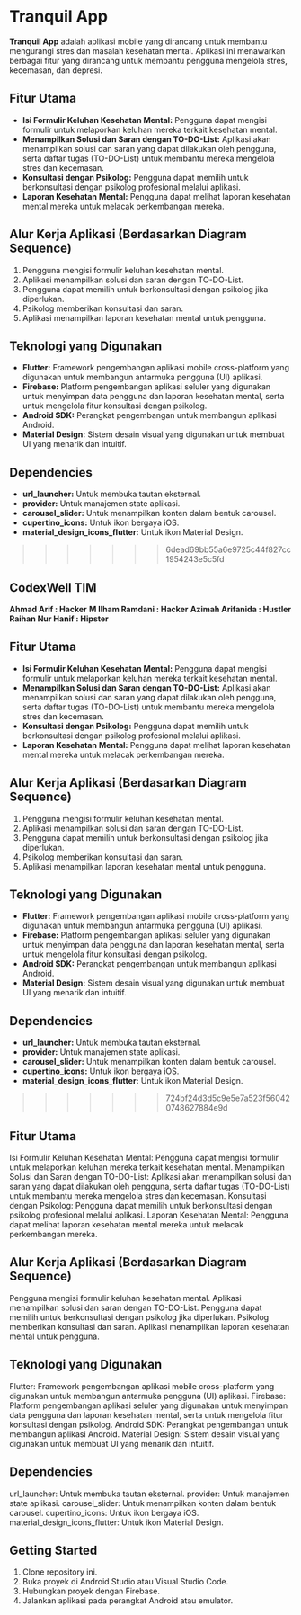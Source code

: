 # Tranquil App

**Tranquil App** adalah aplikasi mobile yang dirancang untuk membantu mengurangi stres dan masalah kesehatan mental. Aplikasi ini menawarkan berbagai fitur yang dirancang untuk membantu pengguna mengelola stres, kecemasan, dan depresi.

## Fitur Utama

- **Isi Formulir Keluhan Kesehatan Mental:** Pengguna dapat mengisi formulir untuk melaporkan keluhan mereka terkait kesehatan mental.
- **Menampilkan Solusi dan Saran dengan TO-DO-List:** Aplikasi akan menampilkan solusi dan saran yang dapat dilakukan oleh pengguna, serta daftar tugas (TO-DO-List) untuk membantu mereka mengelola stres dan kecemasan.
- **Konsultasi dengan Psikolog:** Pengguna dapat memilih untuk berkonsultasi dengan psikolog profesional melalui aplikasi.
- **Laporan Kesehatan Mental:** Pengguna dapat melihat laporan kesehatan mental mereka untuk melacak perkembangan mereka.

## Alur Kerja Aplikasi (Berdasarkan Diagram Sequence)

1. Pengguna mengisi formulir keluhan kesehatan mental.
2. Aplikasi menampilkan solusi dan saran dengan TO-DO-List.
3. Pengguna dapat memilih untuk berkonsultasi dengan psikolog jika diperlukan.
4. Psikolog memberikan konsultasi dan saran.
5. Aplikasi menampilkan laporan kesehatan mental untuk pengguna.

## Teknologi yang Digunakan

- **Flutter:** Framework pengembangan aplikasi mobile cross-platform yang digunakan untuk membangun antarmuka pengguna (UI) aplikasi.
- **Firebase:** Platform pengembangan aplikasi seluler yang digunakan untuk menyimpan data pengguna dan laporan kesehatan mental, serta untuk mengelola fitur konsultasi dengan psikolog.
- **Android SDK:** Perangkat pengembangan untuk membangun aplikasi Android.
- **Material Design:** Sistem desain visual yang digunakan untuk membuat UI yang menarik dan intuitif.

## Dependencies

- **url_launcher:** Untuk membuka tautan eksternal.
- **provider:** Untuk manajemen state aplikasi.
- **carousel_slider:** Untuk menampilkan konten dalam bentuk carousel.
- **cupertino_icons:** Untuk ikon bergaya iOS.
- **material_design_icons_flutter:** Untuk ikon Material Design.
>>>>>>> 6dead69bb55a6e9725c44f827cc1954243e5c5fd

## CodexWell TIM
**Ahmad Arif : Hacker**
**M Ilham Ramdani : Hacker**
**Azimah Arifanida : Hustler**
**Raihan Nur Hanif : Hipster** 



## Fitur Utama

- **Isi Formulir Keluhan Kesehatan Mental:** Pengguna dapat mengisi formulir untuk melaporkan keluhan mereka terkait kesehatan mental.
- **Menampilkan Solusi dan Saran dengan TO-DO-List:** Aplikasi akan menampilkan solusi dan saran yang dapat dilakukan oleh pengguna, serta daftar tugas (TO-DO-List) untuk membantu mereka mengelola stres dan kecemasan.
- **Konsultasi dengan Psikolog:** Pengguna dapat memilih untuk berkonsultasi dengan psikolog profesional melalui aplikasi.
- **Laporan Kesehatan Mental:** Pengguna dapat melihat laporan kesehatan mental mereka untuk melacak perkembangan mereka.

## Alur Kerja Aplikasi (Berdasarkan Diagram Sequence)

1. Pengguna mengisi formulir keluhan kesehatan mental.
2. Aplikasi menampilkan solusi dan saran dengan TO-DO-List.
3. Pengguna dapat memilih untuk berkonsultasi dengan psikolog jika diperlukan.
4. Psikolog memberikan konsultasi dan saran.
5. Aplikasi menampilkan laporan kesehatan mental untuk pengguna.

## Teknologi yang Digunakan

- **Flutter:** Framework pengembangan aplikasi mobile cross-platform yang digunakan untuk membangun antarmuka pengguna (UI) aplikasi.
- **Firebase:** Platform pengembangan aplikasi seluler yang digunakan untuk menyimpan data pengguna dan laporan kesehatan mental, serta untuk mengelola fitur konsultasi dengan psikolog.
- **Android SDK:** Perangkat pengembangan untuk membangun aplikasi Android.
- **Material Design:** Sistem desain visual yang digunakan untuk membuat UI yang menarik dan intuitif.

## Dependencies

- **url_launcher:** Untuk membuka tautan eksternal.
- **provider:** Untuk manajemen state aplikasi.
- **carousel_slider:** Untuk menampilkan konten dalam bentuk carousel.
- **cupertino_icons:** Untuk ikon bergaya iOS.
- **material_design_icons_flutter:** Untuk ikon Material Design.
>>>>>>> 724bf24d3d5c9e5e7a523f560420748627884e9d

## Fitur Utama

Isi Formulir Keluhan Kesehatan Mental: Pengguna dapat mengisi formulir untuk melaporkan keluhan mereka terkait kesehatan mental.
Menampilkan Solusi dan Saran dengan TO-DO-List: Aplikasi akan menampilkan solusi dan saran yang dapat dilakukan oleh pengguna, serta daftar tugas (TO-DO-List) untuk membantu mereka mengelola stres dan kecemasan.
Konsultasi dengan Psikolog: Pengguna dapat memilih untuk berkonsultasi dengan psikolog profesional melalui aplikasi.
Laporan Kesehatan Mental: Pengguna dapat melihat laporan kesehatan mental mereka untuk melacak perkembangan mereka.
## Alur Kerja Aplikasi (Berdasarkan Diagram Sequence)

Pengguna mengisi formulir keluhan kesehatan mental.
Aplikasi menampilkan solusi dan saran dengan TO-DO-List.
Pengguna dapat memilih untuk berkonsultasi dengan psikolog jika diperlukan.
Psikolog memberikan konsultasi dan saran.
Aplikasi menampilkan laporan kesehatan mental untuk pengguna.
## Teknologi yang Digunakan

Flutter: Framework pengembangan aplikasi mobile cross-platform yang digunakan untuk membangun antarmuka pengguna (UI) aplikasi.
Firebase: Platform pengembangan aplikasi seluler yang digunakan untuk menyimpan data pengguna dan laporan kesehatan mental, serta untuk mengelola fitur konsultasi dengan psikolog.
Android SDK: Perangkat pengembangan untuk membangun aplikasi Android.
Material Design: Sistem desain visual yang digunakan untuk membuat UI yang menarik dan intuitif.
## Dependencies

url_launcher: Untuk membuka tautan eksternal.
provider: Untuk manajemen state aplikasi.
carousel_slider: Untuk menampilkan konten dalam bentuk carousel.
cupertino_icons: Untuk ikon bergaya iOS.
material_design_icons_flutter: Untuk ikon Material Design.
## Getting Started

1. Clone repository ini.
2. Buka proyek di Android Studio atau Visual Studio Code.
3. Hubungkan proyek dengan Firebase.
4. Jalankan aplikasi pada perangkat Android atau emulator.
